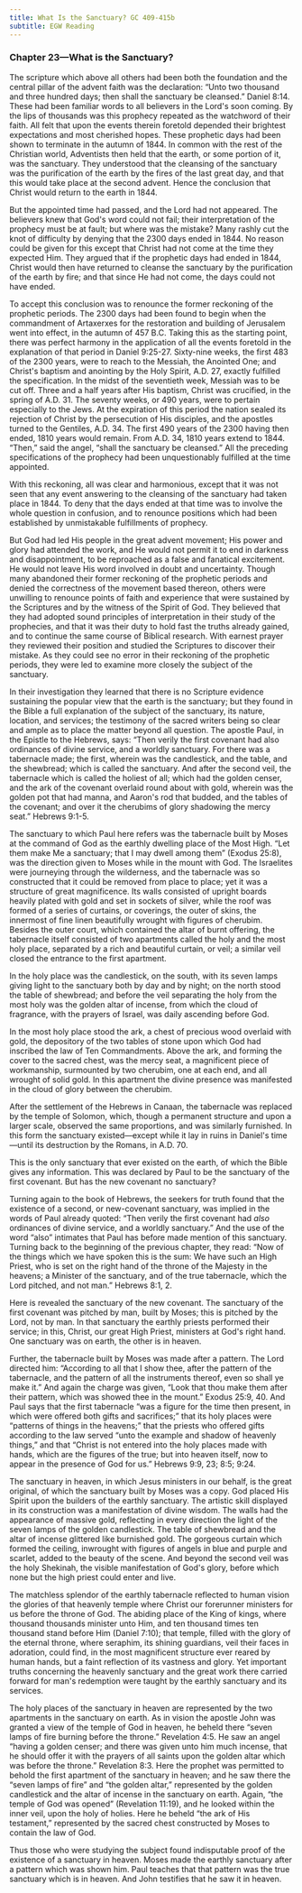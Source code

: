 ```yaml
---
title: What Is the Sanctuary? GC 409-415b
subtitle: EGW Reading
---
```


### Chapter 23—What is the Sanctuary?

The scripture which above all others had been both the foundation and the central pillar of the advent faith was the declaration: “Unto two thousand and three hundred days; then shall the sanctuary be cleansed.” Daniel 8:14. These had been familiar words to all believers in the Lord's soon coming. By the lips of thousands was this prophecy repeated as the watchword of their faith. All felt that upon the events therein foretold depended their brightest expectations and most cherished hopes. These prophetic days had been shown to terminate in the autumn of 1844. In common with the rest of the Christian world, Adventists then held that the earth, or some portion of it, was the sanctuary. They understood that the cleansing of the sanctuary was the purification of the earth by the fires of the last great day, and that this would take place at the second advent. Hence the conclusion that Christ would return to the earth in 1844.

But the appointed time had passed, and the Lord had not appeared. The believers knew that God's word could not fail; their interpretation of the prophecy must be at fault; but where was the mistake? Many rashly cut the knot of difficulty by denying that the 2300 days ended in 1844. No reason could be given for this except that Christ had not come at the time they expected Him. They argued that if the prophetic days had ended in 1844, Christ would then have returned to cleanse the sanctuary by the purification of the earth by fire; and that since He had not come, the days could not have ended.

To accept this conclusion was to renounce the former reckoning of the prophetic periods. The 2300 days had been found to begin when the commandment of Artaxerxes for the restoration and building of Jerusalem went into effect, in the autumn of 457 B.C. Taking this as the starting point, there was perfect harmony in the application of all the events foretold in the explanation of that period in Daniel 9:25-27. Sixty-nine weeks, the first 483 of the 2300 years, were to reach to the Messiah, the Anointed One; and Christ's baptism and anointing by the Holy Spirit, A.D. 27, exactly fulfilled the specification. In the midst of the seventieth week, Messiah was to be cut off. Three and a half years after His baptism, Christ was crucified, in the spring of A.D. 31. The seventy weeks, or 490 years, were to pertain especially to the Jews. At the expiration of this period the nation sealed its rejection of Christ by the persecution of His disciples, and the apostles turned to the Gentiles, A.D. 34. The first 490 years of the 2300 having then ended, 1810 years would remain. From A.D. 34, 1810 years extend to 1844. “Then,” said the angel, “shall the sanctuary be cleansed.” All the preceding specifications of the prophecy had been unquestionably fulfilled at the time appointed.

With this reckoning, all was clear and harmonious, except that it was not seen that any event answering to the cleansing of the sanctuary had taken place in 1844. To deny that the days ended at that time was to involve the whole question in confusion, and to renounce positions which had been established by unmistakable fulfillments of prophecy.

But God had led His people in the great advent movement; His power and glory had attended the work, and He would not permit it to end in darkness and disappointment, to be reproached as a false and fanatical excitement. He would not leave His word involved in doubt and uncertainty. Though many abandoned their former reckoning of the prophetic periods and denied the correctness of the movement based thereon, others were unwilling to renounce points of faith and experience that were sustained by the Scriptures and by the witness of the Spirit of God. They believed that they had adopted sound principles of interpretation in their study of the prophecies, and that it was their duty to hold fast the truths already gained, and to continue the same course of Biblical research. With earnest prayer they reviewed their position and studied the Scriptures to discover their mistake. As they could see no error in their reckoning of the prophetic periods, they were led to examine more closely the subject of the sanctuary.

In their investigation they learned that there is no Scripture evidence sustaining the popular view that the earth is the sanctuary; but they found in the Bible a full explanation of the subject of the sanctuary, its nature, location, and services; the testimony of the sacred writers being so clear and ample as to place the matter beyond all question. The apostle Paul, in the Epistle to the Hebrews, says: “Then verily the first covenant had also ordinances of divine service, and a worldly sanctuary. For there was a tabernacle made; the first, wherein was the candlestick, and the table, and the shewbread; which is called the sanctuary. And after the second veil, the tabernacle which is called the holiest of all; which had the golden censer, and the ark of the covenant overlaid round about with gold, wherein was the golden pot that had manna, and Aaron's rod that budded, and the tables of the covenant; and over it the cherubims of glory shadowing the mercy seat.” Hebrews 9:1-5.

The sanctuary to which Paul here refers was the tabernacle built by Moses at the command of God as the earthly dwelling place of the Most High. “Let them make Me a sanctuary; that I may dwell among them” (Exodus 25:8), was the direction given to Moses while in the mount with God. The Israelites were journeying through the wilderness, and the tabernacle was so constructed that it could be removed from place to place; yet it was a structure of great magnificence. Its walls consisted of upright boards heavily plated with gold and set in sockets of silver, while the roof was formed of a series of curtains, or coverings, the outer of skins, the innermost of fine linen beautifully wrought with figures of cherubim. Besides the outer court, which contained the altar of burnt offering, the tabernacle itself consisted of two apartments called the holy and the most holy place, separated by a rich and beautiful curtain, or veil; a similar veil closed the entrance to the first apartment.

In the holy place was the candlestick, on the south, with its seven lamps giving light to the sanctuary both by day and by night; on the north stood the table of shewbread; and before the veil separating the holy from the most holy was the golden altar of incense, from which the cloud of fragrance, with the prayers of Israel, was daily ascending before God.

In the most holy place stood the ark, a chest of precious wood overlaid with gold, the depository of the two tables of stone upon which God had inscribed the law of Ten Commandments. Above the ark, and forming the cover to the sacred chest, was the mercy seat, a magnificent piece of workmanship, surmounted by two cherubim, one at each end, and all wrought of solid gold. In this apartment the divine presence was manifested in the cloud of glory between the cherubim.

After the settlement of the Hebrews in Canaan, the tabernacle was replaced by the temple of Solomon, which, though a permanent structure and upon a larger scale, observed the same proportions, and was similarly furnished. In this form the sanctuary existed—except while it lay in ruins in Daniel's time—until its destruction by the Romans, in A.D. 70.

This is the only sanctuary that ever existed on the earth, of which the Bible gives any information. This was declared by Paul to be the sanctuary of the first covenant. But has the new covenant no sanctuary?

Turning again to the book of Hebrews, the seekers for truth found that the existence of a second, or new-covenant sanctuary, was implied in the words of Paul already quoted: “Then verily the first covenant had _also_ ordinances of divine service, and a worldly sanctuary.” And the use of the word “also” intimates that Paul has before made mention of this sanctuary. Turning back to the beginning of the previous chapter, they read: “Now of the things which we have spoken this is the sum: We have such an High Priest, who is set on the right hand of the throne of the Majesty in the heavens; a Minister of the sanctuary, and of the true tabernacle, which the Lord pitched, and not man.” Hebrews 8:1, 2.

Here is revealed the sanctuary of the new covenant. The sanctuary of the first covenant was pitched by man, built by Moses; this is pitched by the Lord, not by man. In that sanctuary the earthly priests performed their service; in this, Christ, our great High Priest, ministers at God's right hand. One sanctuary was on earth, the other is in heaven.

Further, the tabernacle built by Moses was made after a pattern. The Lord directed him: “According to all that I show thee, after the pattern of the tabernacle, and the pattern of all the instruments thereof, even so shall ye make it.” And again the charge was given, “Look that thou make them after their pattern, which was showed thee in the mount.” Exodus 25:9, 40. And Paul says that the first tabernacle “was a figure for the time then present, in which were offered both gifts and sacrifices;” that its holy places were “patterns of things in the heavens;” that the priests who offered gifts according to the law served “unto the example and shadow of heavenly things,” and that “Christ is not entered into the holy places made with hands, which are the figures of the true; but into heaven itself, now to appear in the presence of God for us.” Hebrews 9:9, 23; 8:5; 9:24.

The sanctuary in heaven, in which Jesus ministers in our behalf, is the great original, of which the sanctuary built by Moses was a copy. God placed His Spirit upon the builders of the earthly sanctuary. The artistic skill displayed in its construction was a manifestation of divine wisdom. The walls had the appearance of massive gold, reflecting in every direction the light of the seven lamps of the golden candlestick. The table of shewbread and the altar of incense glittered like burnished gold. The gorgeous curtain which formed the ceiling, inwrought with figures of angels in blue and purple and scarlet, added to the beauty of the scene. And beyond the second veil was the holy Shekinah, the visible manifestation of God's glory, before which none but the high priest could enter and live.

The matchless splendor of the earthly tabernacle reflected to human vision the glories of that heavenly temple where Christ our forerunner ministers for us before the throne of God. The abiding place of the King of kings, where thousand thousands minister unto Him, and ten thousand times ten thousand stand before Him (Daniel 7:10); that temple, filled with the glory of the eternal throne, where seraphim, its shining guardians, veil their faces in adoration, could find, in the most magnificent structure ever reared by human hands, but a faint reflection of its vastness and glory. Yet important truths concerning the heavenly sanctuary and the great work there carried forward for man's redemption were taught by the earthly sanctuary and its services.

The holy places of the sanctuary in heaven are represented by the two apartments in the sanctuary on earth. As in vision the apostle John was granted a view of the temple of God in heaven, he beheld there “seven lamps of fire burning before the throne.” Revelation 4:5. He saw an angel “having a golden censer; and there was given unto him much incense, that he should offer it with the prayers of all saints upon the golden altar which was before the throne.” Revelation 8:3. Here the prophet was permitted to behold the first apartment of the sanctuary in heaven; and he saw there the “seven lamps of fire” and “the golden altar,” represented by the golden candlestick and the altar of incense in the sanctuary on earth. Again, “the temple of God was opened” (Revelation 11:19), and he looked within the inner veil, upon the holy of holies. Here he beheld “the ark of His testament,” represented by the sacred chest constructed by Moses to contain the law of God.

Thus those who were studying the subject found indisputable proof of the existence of a sanctuary in heaven. Moses made the earthly sanctuary after a pattern which was shown him. Paul teaches that that pattern was the true sanctuary which is in heaven. And John testifies that he saw it in heaven.